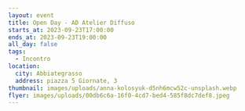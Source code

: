 ```yaml
---
layout: event
title: Open Day - AD Atelier Diffuso
starts_at: 2023-09-23T17:00:00
ends_at: 2023-09-23T19:00:00
all_day: false
tags:
  - Incontro
location:
  city: Abbiategrasso
  address: piazza 5 Giornate, 3
thumbnail: images/uploads/anna-kolosyuk-d5nh6mcw52c-unsplash.webp
flyer: images/uploads/00db6c6a-16f0-4cd7-bed4-585f8dc7def8.jpeg
---
```


